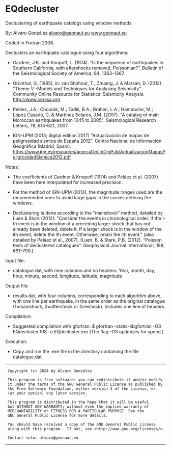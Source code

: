 # EQdecluster

Declustering of earthquake catalogs using window methods

By: Álvaro González
    alvaro@geonaut.eu
    www.geonaut.eu
    
Coded in Fortran 2008.

Declusters an earthquake catalogue using four algorithms:

  - Gardner, J.K. and Knopoff, L. (1974). “Is the sequence of earthquakes in Southern California,
    with aftershocks removed, Poissonian?”. Bulletin of the Seismological Society of America,
    64, 1363–1367.

  - Grünthal, G. (1985), in: van Stiphout, T.; Zhuang, J. & Marsan, D. (2012). "Theme V -Models and Techniques for
    Analysing Seismicity". Community Online Resource for Statistical Seismicity Analysis. http://www.corssa.org

  - Peláez, J.A.; Chourak, M.; Tadili, B.A.; Brahim, L.A.; Hamdache, M.; López Casado, C.
    & Martínez Solares, J.M. (2007). "A catalog of main Moroccan earthquakes from 1045 to 2005".
    Seismological Research Letters, 78, 614-621, 2007

  - IGN-UPM (2013; digital edition 2017) "Actualización de mapas de peligrosidad sísmica de España 2012".
    Centro Nacional de Información Geográfica (Madrid, Spain).
    https://www.ign.es/resources/acercaDe/libDigPub/ActualizacionMapasPeligrosidadSismica2012.pdf


Notes:

  * The coefficients of Gardner & Knopoff (1974) and Peláez et al. (2007)
    have been here interpolated for increased precision.

  * For the method of IGN-UPM (2013), the magnitude ranges used are the recommended ones
    to avoid large gaps in the curves defining the windows.

  * Declustering is done according to the "mainshock" method, detailed by Luen & Stark (2012):
    "Consider the events in chronological order. If the i-th event is in the window
    of a preceding larger shock that has not already been deleted, delete it.
    If a larger shock is in the window of the ith event, delete the ith event.
    Otherwise, retain the ith event." (also detailed by Peláez et al., 2007).
    (Luen, B. & Stark, P.B. (2012). “Poisson tests of declustered catalogues”.
    Geophysical Journal International, 189, 691–700.)

Input file:

  * catalogue.dat, with nine columns and no headers:
    Year, month, day, hour, minute, second, longitude, latitude, magnitude

Output file:

  * results.dat, with four columns, corresponding to each algorithm above,
    with one line per earthquake, in the same order as the original catalogue
    (1=mainshock, 0=aftershock or foreshock).
    Includes one line of headers.  

Compilation:

  * Suggested compilation with gfortran:
    $ gfortran -static-libgfortran -O3 EQdecluster.f08 -o EQdecluster.exe
    (The flag -O3 optimizes for speed.)

Execution:

  * Copy and run the .exe file in the directory containing the file catalogue.dat

__________________________________________________________________________________________________________________________________

     Copyright (c) 2024 by Álvaro González

     This program is free software: you can redistribute it and/or modify
     it under the terms of the GNU General Public License as published by
     the Free Software Foundation, either version 3 of the License, or
     (at your option) any later version.

     This program is distributed in the hope that it will be useful,
     but WITHOUT ANY WARRANTY; without even the implied warranty of
     MERCHANTABILITY or FITNESS FOR A PARTICULAR PURPOSE. See the
     GNU General Public License for more details.

     You should have received a copy of the GNU General Public License
     along with this program.  If not, see <http://www.gnu.org/licenses/>.

     Contact info: alvaro@geonaut.eu
__________________________________________________________________________________________________________________________________
